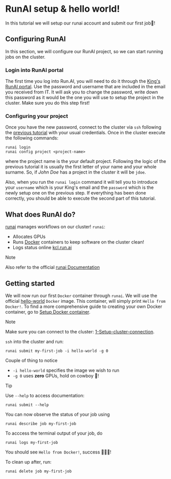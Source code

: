 # RunAI setup & hello world!

In this tutorial we will setup our runai account and submit our first job🐤!

## Configuring RunAI

In this section, we will configure our RunAI project, so we can start running jobs on the cluster.

### Login into RunAI portal

The first time you log into Run.AI, you will need to do it through the [King's RunAI portal](https://kcl.run.ai). Use the password and username that are included in the email you received from IT. It will ask you to change the password, write down this password as it would be the one you will use to setup the project in the cluster. Make sure you do this step first!

### Configuring your project

Once you have the new password, connect to the cluster via `ssh` following the [previous tutorial](../1-Setup-cluster-connection/README.md) with your usual credentials. Once in the cluster execute the following commands:

```shell
runai login
runai config project <project-name>
```

where the project name is the your default project. Following the logic of the previous tutorial it is usually the first letter of your name and your whole surname. So, if *John Doe* has a project in the cluster it will be `jdoe`.

Also, when you run the `runai login` command it will tell you to introduce your `username` which is your King's email and the `password` which is the newly setup one on the previous step. If everything has been done correctly, you should be able to execute the second part of this tutorial.

## What does RunAI do?

[runai](https://www.run.ai/) manages workflows on our cluster! `runai`:

- Allocates GPUs
- Runs [Docker](https://www.docker.com/) containers to keep software on the cluster clean!
- Logs status online [kcl.run.ai](http://kcl.run.ai)

> [!NOTE]
> Also refer to the official [runai Documentation](https://docs.run.ai/latest/)

## Getting started

We will now run our first `Docker` container through `runai`. We will use the
official [hello-world](https://hub.docker.com/_/hello-world) `Docker` image. This container, will simply
print `Hello from Docker!`. To find a more comprehensive guide to creating your own Docker container, go
to [Setup Docker container](../3-Setup-Docker-container/README.md).

> [!NOTE]
> Make sure you can connect to the cluster: [1-Setup-cluster-connection](../1-Setup-cluster-connection).


`ssh` into the cluster and run:

```shell
runai submit my-first-job -i hello-world -g 0
```

Couple of thing to notice

- `-i hello-world` specifies the image we wish to run
- `-g 0` uses **zero** GPUs, hold on cowboy 🤠!

> [!TIP]
> Use `--help` to access documentation:
>
> ```shell
> runai submit --help
> ```

You can now observe the status of your job using

```shell
runai describe job my-first-job
```

To acccess the terminal output of your job, do

```shell
runai logs my-first-job
```

You should see `Hello from Docker!`, success 🎉🎉🎉!

To clean up after, run:

```shell
runai delete job my-first-job
```

